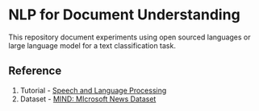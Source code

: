 # NLP for Document Understanding

This repository document experiments using open sourced languages or large language model for a text classification task.

## Reference
1. Tutorial - [Speech and Language Processing](https://web.stanford.edu/~jurafsky/slp3/)
2. Dataset - [MIND: MIcrosoft News Dataset](https://msnews.github.io)
